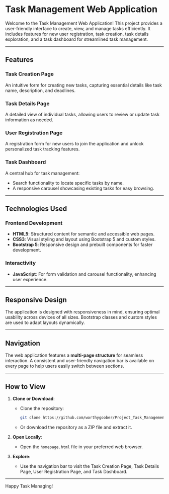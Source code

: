 # Task Management Web Application

Welcome to the Task Management Web Application! This project provides a user-friendly interface to create, view, and manage tasks efficiently. It includes features for new user registration, task creation, task details exploration, and a task dashboard for streamlined task management.

---

## Features

### **Task Creation Page**  
An intuitive form for creating new tasks, capturing essential details like task name, description, and deadlines.

### **Task Details Page**  
A detailed view of individual tasks, allowing users to review or update task information as needed.

### **User Registration Page**  
A registration form for new users to join the application and unlock personalized task tracking features.

### **Task Dashboard**  
A central hub for task management:
- Search functionality to locate specific tasks by name.
- A responsive carousel showcasing existing tasks for easy browsing.

---

## Technologies Used

### **Frontend Development**
- **HTML5**: Structured content for semantic and accessible web pages.
- **CSS3**: Visual styling and layout using Bootstrap 5 and custom styles.
- **Bootstrap 5**: Responsive design and prebuilt components for faster development.

### **Interactivity**
- **JavaScript**: For form validation and carousel functionality, enhancing user experience.

---

## Responsive Design

The application is designed with responsiveness in mind, ensuring optimal usability across devices of all sizes. Bootstrap classes and custom styles are used to adapt layouts dynamically.

---

## Navigation

The web application features a **multi-page structure** for seamless interaction. A consistent and user-friendly navigation bar is available on every page to help users easily switch between sections.

---

## How to View

1. **Clone or Download**:  
   - Clone the repository:  
     ```bash
     git clone https://github.com/worthygoober/Project_Task_Management_Application.git
     ```
   - Or download the repository as a ZIP file and extract it.
   
2. **Open Locally**:  
   - Open the `homepage.html` file in your preferred web browser.
   
3. **Explore**:  
   - Use the navigation bar to visit the Task Creation Page, Task Details Page, User Registration Page, and Task Dashboard.

---

Happy Task Managing!
